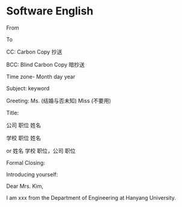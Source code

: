 # Software English

From

To

CC:  Carbon Copy  抄送 

BCC: Blind Carbon Copy 暗抄送



Time zone- Month day year

Subject: keyword

Greeting: Ms. (结婚与否未知)  Miss (不要用)

Title: 

公司 职位 姓名

学校 职位 姓名	

or 姓名 学校 职位，公司 职位



Formal Closing:



Introducing yourself:

Dear Mrs. Kim,

I am xxx from the Department of Engineering at Hanyang University.